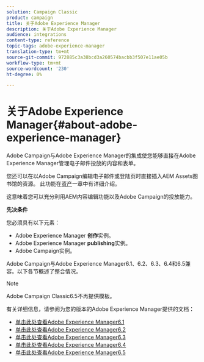 ```yaml
---
solution: Campaign Classic
product: campaign
title: 关于Adobe Experience Manager
description: 关于Adobe Experience Manager
audience: integrations
content-type: reference
topic-tags: adobe-experience-manager
translation-type: tm+mt
source-git-commit: 972885c3a38bcd3a260574bacbb3f507e11ae05b
workflow-type: tm+mt
source-wordcount: '230'
ht-degree: 0%

---
```



# 关于Adobe Experience Manager{#about-adobe-experience-manager}

Adobe Campaign与Adobe Experience Manager的集成使您能够直接在Adobe Experience Manager管理电子邮件投放的内容和表单。

您还可以在以Adobe Campaign编辑电子邮件或登陆页时直接插入AEM Assets图书馆的资源。 此功能在[资产](../../integrations/using/sharing-assets-with-adobe-experience-cloud.md)一章中有详细介绍。

这意味着您可以充分利用AEM内容编辑功能以及Adobe Campaign的投放能力。

**先决条件**

您必须具有以下元素：

* Adobe Experience Manager **创作**&#x200B;实例。
* Adobe Experience Manager **publishing**&#x200B;实例。
* Adobe Campaign实例。

Adobe Campaign与Adobe Experience Manager6.1、6.2、6.3、6.4和6.5兼容。以下各节概述了整合情况。

>[!NOTE]
>
>Adobe Campaign Classic6.5不再提供模板。

有关详细信息，请参阅为您的版本的Adobe Experience Manager提供的文档：

* [单击此处查看Adobe Experience Manager6.1](https://docs.adobe.com/docs/en/aem/6-1/administer/integration/marketing-cloud/campaign/campaignonpremise.html)
* [单击此处查看Adobe Experience Manager6.2](https://docs.adobe.com/docs/en/aem/6-2/administer/integration/marketing-cloud/campaign/campaignonpremise.html)
* [单击此处查看Adobe Experience Manager6.3](https://helpx.adobe.com/experience-manager/6-3/sites/administering/using/campaignonpremise.html)
* [单击此处查看Adobe Experience Manager6.4](https://helpx.adobe.com/experience-manager/6-4/sites/administering/using/campaignonpremise.html)
* [单击此处查看Adobe Experience Manager6.5](https://helpx.adobe.com/experience-manager/6-5/sites/administering/using/campaignonpremise.html)
